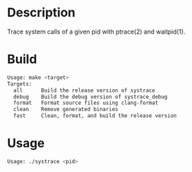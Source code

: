 # Description
Trace system calls of a given pid with ptrace(2) and waitpid(1).

# Build
```bash
Usage: make <target>
Targets:
  all      Build the release version of systrace
  debug    Build the debug version of systrace_debug
  format   Format source files using clang-format
  clean    Remove generated binaries
  fast     Clean, format, and build the release version
```

# Usage
```bash
Usage: ./systrace <pid>
```

